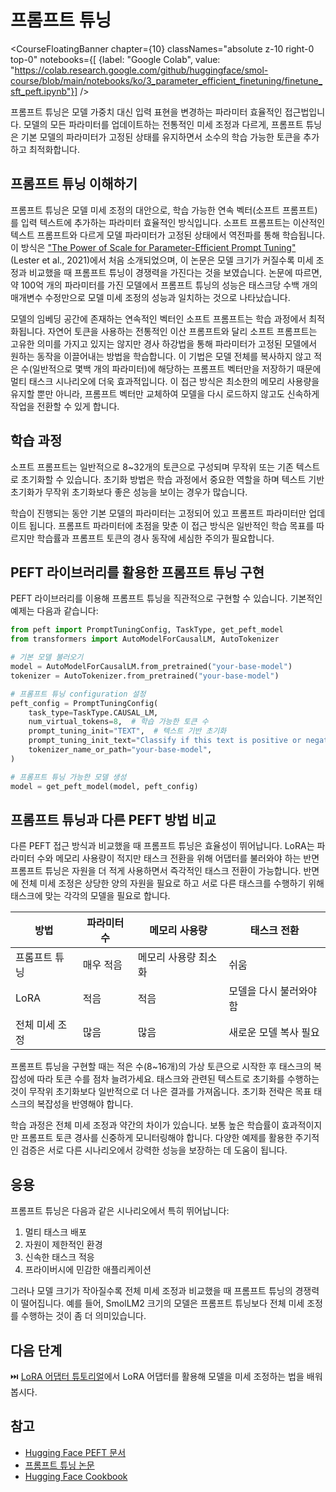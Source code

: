 # 프롬프트 튜닝

<CourseFloatingBanner chapter={10}
  classNames="absolute z-10 right-0 top-0"
  notebooks={[
    {label: "Google Colab", value: "https://colab.research.google.com/github/huggingface/smol-course/blob/main/notebooks/ko/3_parameter_efficient_finetuning/finetune_sft_peft.ipynb"}] />
    
프롬프트 튜닝은 모델 가중치 대신 입력 표현을 변경하는 파라미터 효율적인 접근법입니다. 모델의 모든 파라미터를 업데이트하는 전통적인 미세 조정과 다르게, 프롬프트 튜닝은 기본 모델의 파라미터가 고정된 상태를 유지하면서 소수의 학습 가능한 토큰을 추가하고 최적화합니다. 

## 프롬프트 튜닝 이해하기

프롬프트 튜닝은 모델 미세 조정의 대안으로, 학습 가능한 연속 벡터(소프트 프롬프트)를 입력 텍스트에 추가하는 파라미터 효율적인 방식입니다. 소프트 프롬프트는 이산적인 텍스트 프롬프트와 다르게 모델 파라미터가 고정된 상태에서 역전파를 통해 학습됩니다. 이 방식은 ["The Power of Scale for Parameter-Efficient Prompt Tuning"](https://arxiv.org/abs/2104.08691) (Lester et al., 2021)에서 처음 소개되었으며, 이 논문은 모델 크기가 커질수록 미세 조정과 비교했을 때 프롬프트 튜닝이 경쟁력을 가진다는 것을 보였습니다. 논문에 따르면, 약 100억 개의 파라미터를 가진 모델에서 프롬프트 튜닝의 성능은 태스크당 수백 개의 매개변수 수정만으로 모델 미세 조정의 성능과 일치하는 것으로 나타났습니다.

모델의 임베딩 공간에 존재하는 연속적인 벡터인 소프트 프롬프트는 학습 과정에서 최적화됩니다. 자연어 토큰을 사용하는 전통적인 이산 프롬프트와 달리 소프트 프롬프트는 고유한 의미를 가지고 있지는 않지만 경사 하강법을 통해 파라미터가 고정된 모델에서 원하는 동작을 이끌어내는 방법을 학습합니다. 이 기법은 모델 전체를 복사하지 않고 적은 수(일반적으로 몇백 개의 파라미터)에 해당하는 프롬프트 벡터만을 저장하기 때문에 멀티 태스크 시나리오에 더욱 효과적입니다. 이 접근 방식은 최소한의 메모리 사용량을 유지할 뿐만 아니라, 프롬프트 벡터만 교체하여 모델을 다시 로드하지 않고도 신속하게 작업을 전환할 수 있게 합니다.

## 학습 과정

소프트 프롬프트는 일반적으로 8~32개의 토큰으로 구성되며 무작위 또는 기존 텍스트로 초기화할 수 있습니다. 초기화 방법은 학습 과정에서 중요한 역할을 하며 텍스트 기반 초기화가 무작위 초기화보다 좋은 성능을 보이는 경우가 많습니다.

학습이 진행되는 동안 기본 모델의 파라미터는 고정되어 있고 프롬프트 파라미터만 업데이트 됩니다. 프롬프트 파라미터에 초점을 맞춘 이 접근 방식은 일반적인 학습 목표를 따르지만 학습률과 프롬프트 토큰의 경사 동작에 세심한 주의가 필요합니다.

## PEFT 라이브러리를 활용한 프롬프트 튜닝 구현

PEFT 라이브러리를 이용해 프롬프트 튜닝을 직관적으로 구현할 수 있습니다. 기본적인 예제는 다음과 같습니다:

```python
from peft import PromptTuningConfig, TaskType, get_peft_model
from transformers import AutoModelForCausalLM, AutoTokenizer

# 기본 모델 불러오기
model = AutoModelForCausalLM.from_pretrained("your-base-model")
tokenizer = AutoTokenizer.from_pretrained("your-base-model")

# 프롬프트 튜닝 configuration 설정
peft_config = PromptTuningConfig(
    task_type=TaskType.CAUSAL_LM,
    num_virtual_tokens=8,  # 학습 가능한 토큰 수
    prompt_tuning_init="TEXT",  # 텍스트 기반 초기화
    prompt_tuning_init_text="Classify if this text is positive or negative:",
    tokenizer_name_or_path="your-base-model",
)

# 프롬프트 튜닝 가능한 모델 생성
model = get_peft_model(model, peft_config)
```

## 프롬프트 튜닝과 다른 PEFT 방법 비교

다른 PEFT 접근 방식과 비교했을 때 프롬프트 튜닝은 효율성이 뛰어납니다. LoRA는 파라미터 수와 메모리 사용량이 적지만 태스크 전환을 위해 어댑터를 불러와야 하는 반면 프롬프트 튜닝은 자원을 더 적게 사용하면서 즉각적인 태스크 전환이 가능합니다. 반면에 전체 미세 조정은 상당한 양의 자원을 필요로 하고 서로 다른 태스크를 수행하기 위해 태스크에 맞는 각각의 모델을 필요로 합니다.

| 방법 | 파라미터 수 | 메모리 사용량 | 태스크 전환 |
|--------|------------|---------|----------------|
| 프롬프트 튜닝 | 매우 적음 | 메모리 사용량 최소화 | 쉬움 |
| LoRA | 적음 | 적음 | 모델을 다시 불러와야 함 |
| 전체 미세 조정 | 많음 | 많음 | 새로운 모델 복사 필요 |

프롬프트 튜닝을 구현할 때는 적은 수(8~16개)의 가상 토큰으로 시작한 후 태스크의 복잡성에 따라 토큰 수를 점차 늘려가세요. 태스크와 관련된 텍스트로 초기화를 수행하는 것이 무작위 초기화보다 일반적으로 더 나은 결과를 가져옵니다. 초기화 전략은 목표 태스크의 복잡성을 반영해야 합니다.

학습 과정은 전체 미세 조정과 약간의 차이가 있습니다. 보통 높은 학습률이 효과적이지만 프롬프트 토큰 경사를 신중하게 모니터링해야 합니다. 다양한 예제를 활용한 주기적인 검증은 서로 다른 시나리오에서 강력한 성능을 보장하는 데 도움이 됩니다.

## 응용

프롬프트 튜닝은 다음과 같은 시나리오에서 특히 뛰어납니다:

1. 멀티 태스크 배포
2. 자원이 제한적인 환경
3. 신속한 태스크 적응
4. 프라이버시에 민감한 애플리케이션

그러나 모델 크기가 작아질수록 전체 미세 조정과 비교했을 때 프롬프트 튜닝의 경쟁력이 떨어집니다. 예를 들어, SmolLM2 크기의 모델은 프롬프트 튜닝보다 전체 미세 조정를 수행하는 것이 좀 더 의미있습니다.

## 다음 단계

⏭️ [LoRA 어댑터 튜토리얼](../../../notebooks/ko/3_parameter_efficient_finetuning/finetune_sft_peft.ipynb)에서 LoRA 어댑터를 활용해 모델을 미세 조정하는 법을 배워봅시다.

## 참고
- [Hugging Face PEFT 문서](https://huggingface.co/docs/peft)
- [프롬프트 튜닝 논문](https://arxiv.org/abs/2104.08691)
- [Hugging Face Cookbook](https://huggingface.co/learn/cookbook/prompt_tuning_peft)
